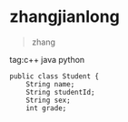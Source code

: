 # zhangjianlong
> zhang  

tag:c++ java python

```
public class Student {
    String name;
    String studentId;
    String sex;
    int grade;
```